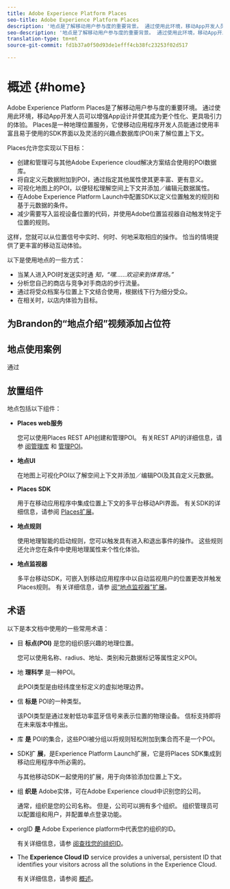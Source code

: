 ```yaml
---
title: Adobe Experience Platform Places
seo-title: Adobe Experience Platform Places
description: '地点是了解移动用户参与度的重要背景。 通过使用此环境，移动App开发人员可以增强App设计并使其成为更个性化、更具吸引力的体验。 '
seo-description: '地点是了解移动用户参与度的重要背景。 通过使用此环境，移动App开发人员可以增强App设计并使其成为更个性化、更具吸引力的体验。 '
translation-type: tm+mt
source-git-commit: fd1b37a0f50d93de1efff4cb38fc23253f02d517

---
```



# 概述 {#home}

Adobe Experience Platform Places是了解移动用户参与度的重要环境。 通过使用此环境，移动App开发人员可以增强App设计并使其成为更个性化、更具吸引力的体验。 Places是一种地理位置服务，它使移动应用程序开发人员能通过使用丰富且易于使用的SDK界面以及灵活的兴趣点数据库(POI)来了解位置上下文。

Places允许您实现以下目标：

* 创建和管理可与其他Adobe Experience cloud解决方案结合使用的POI数据库。
* 将自定义元数据附加到POI，通过指定其他属性使其更丰富、更有意义。
* 可视化地图上的POI，以便轻松理解空间上下文并添加／编辑元数据属性。
* 在Adobe Experience Platform Launch中配置SDK以定义位置触发的规则和基于元数据的条件。
* 减少需要写入监视设备位置的代码，并使用Adobe位置监视器自动触发特定于位置的规则。

这样，您就可以从位置信号中实时、何时、何地采取相应的操作。 恰当的情境提供了更丰富的移动互动体验。

以下是使用地点的一些方式：

* 当某人进入POI时发送实时通 *知，“嘿……欢迎来到体育场。”*
* 分析您自己的商店与竞争对手商店的步行流量。
* 通过将受众档案与位置上下文结合使用，根据线下行为细分受众。
* 在相关时，以店内体验为目标。

## 为Brandon的“地点介绍”视频添加占位符

## 地点使用案例

通过

## 放置组件

地点包括以下组件：

* **Places web服务**

   您可以使用Places REST API创建和管理POI。 有关REST API的详细信息，请参 [阅管理库](/help/places-web-service-api/api-usage/manage-libraries/manage-libraries.md) 和 [管理POI](/help/places-web-service-api/api-usage/manage-pois/manage-pois.md)。

* **地点UI**

   在地图上可视化POI以了解空间上下文并添加／编辑POI及其自定义元数据。

* **Places SDK**

   用于在移动应用程序中集成位置上下文的多平台移动API界面。 有关SDK的详细信息，请参阅 [Places扩展](/help/places-ext-aep-sdks/places-extension/places-extension.md)。

* **地点规则**

   使用地理智能的启动规则，您可以触发具有进入和退出事件的操作。 这些规则还允许您在条件中使用地理属性来个性化体验。

* **地点监视器**

   多平台移动SDK，可嵌入到移动应用程序中以自动监视用户的位置更改并触发Places规则。 有关详细信息，请参 [阅“地点监视器”扩展](/help/places-ext-aep-sdks/places-monitor-extension/places-monitor-extension.md)。

## 术语

以下是本文档中使用的一些常用术语：

* 目 **标点(POI)** 是您的组织感兴趣的地理位置。

   您可以使用名称、radius、地址、类别和元数据标记等属性定义POI。

* 地 **理科学** 是一种POI。

   此POI类型是由经纬度坐标定义的虚拟地理边界。

* 信 **标是** POI的一种类型。

   该POI类型是通过发射低功率蓝牙信号来表示位置的物理设备。 信标支持即将在未来版本中推出。

* 库 **是** POI的集合，这些POI被分组以将规则轻松附加到集合而不是一个POI。

* SDK扩 **展**，是Experience Platform Launch扩展，它是将Places SDK集成到移动应用程序中所必需的。

   与其他移动SDK一起使用的扩展，用于向体验添加位置上下文。

* 组 **织是** Adobe实体，可在Adobe Experience cloud中识别您的公司。

   通常，组织是您的公司名称。 但是，公司可以拥有多个组织。 组织管理员可以配置组和用户，并配置单点登录功能。

* orgID **是** Adobe Experience platform中代表您的组织的ID。

   有关详细信息，请参 [阅查找您的组织ID](https://forums.adobe.com/thread/2339895)。

* The **Experience Cloud ID** service provides a universal, persistent ID that identifies your visitors across all the solutions in the Experience Cloud.

   有关详细信息，请参阅 [概述](https://docs.adobe.com/content/help/en/id-service/using/intro/overview.html)。